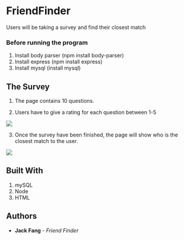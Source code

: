 # FriendFinder

Users will be taking a survey and find their closest match 

### Before running the program

1. Install body parser (npm install body-parser)
2. Install express (npm install express)
3. Install mysql (install mysql)

## The Survey

1. The page contains 10 questions.

2. Users have to give a rating for each question between 1-5

<img src = "/assets/images/survey.jpg">

3. Once the survey have been finished, the page will show who is the closest match to the user.

<img src = "/assets/images/picfriend.jpg">

## Built With

1. mySQL
2. Node
3. HTML

## Authors

* **Jack Fang** - *Friend Finder*

